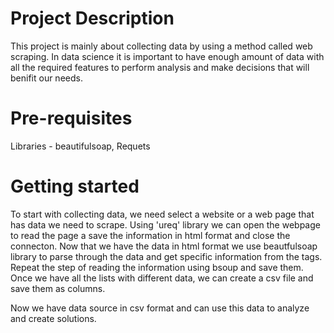 # Project Description

This project is mainly about collecting data by using a method called web scraping. In data science it is important to have enough amount of data with all the required features to perform analysis and make decisions that will benifit our needs.

# Pre-requisites 

Libraries - beautifulsoap, Requets

# Getting started

To start with collecting data, we need select a website or a web page that has data we need to scrape.
Using 'ureq' library we can open the webpage to read the page a save the information in html format and close the connecton.
Now that we have the data in html format we use beautfulsoap library to parse through the data and get specific information from the tags.
Repeat the step of reading the information using bsoup and save them.
Once we have all the lists with different data, we can create a csv file and save them as columns.

Now we have data source in csv format and can use this data to analyze and create solutions.
